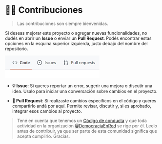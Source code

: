 # 👷‍♀️ Contribuciones

> Las contribuciones son siempre bienvenidas.

Si deseas mejorar este proyecto o agregar nuevas funcionalidades, no dudés en abrir un **Issue** o enviar un **Pull Request**. Podés encontrar estas opciones en la esquina superior izquierda, justo debajo del nombre del repositorio.

![Vista de pestañas](image.jpeg)

- **💡 Issue**: Si queres reportar un error, sugerir una mejora o discutir una idea. Usalo para iniciar una conversación sobre cambios en el proyecto.

- **🔄 Pull Request**: Si realizaste cambios específicos en el código y queres compartirlo andá por aquí. Permite revisar, discutir y, si es aprobado, integrar esos cambios al proyecto.

> Tené en cuenta que tenemos un [Código de conducta](CODE_OF_CONDUCT.md) y que toda actividad en la organización [@DemocraciaEnRed](https://github.com/DemocraciaEnRed) se rige por él. Leelo antes de contribuir, ya que ser parte de esta comunidad significa que acepta cumplirlo. Gracias.

